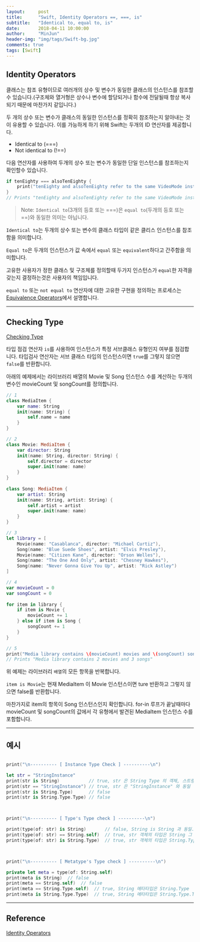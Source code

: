 ```yaml
---
layout:     post
title:      "Swift, Identity Operators ==, ===, is"
subtitle:   "Identical to, equal to, is"
date:       2018-04-11 10:00:00
author:     "MinJun"
header-img: "img/tags/Swift-bg.jpg"
comments: true 
tags: [Swift]
---
```


## Identity Operators

클래스는 참조 유형이므로 여러개의 상수 및 변수가 동일한 클래스의 인스턴스를 참조할수 있습니다.(구조체와 열거형은 상수나 변수에 할당되거나 함수에 전달될때 항상 복사되기 때문에 마찬가지 같입니다.)

두 개의 상수 또는 변수가 클래스의 동일한 인스턴스를 정확히 참조하는지 알아내는 것이 유용할 수 있습니다. 이를 가능하게 하기 위해 Swift는 두개의 ID 연산자를 제공합니다. 

- Identical to (===)
- Not identical to (!==)

다음 연산자를 사용하여 두개의 상수 또는 변수가 동일한 단일 인스턴스를 참조하는지 확인할수 있습니다.

```swift
if tenEighty === alsoTenEighty {
    print("tenEighty and alsoTenEighty refer to the same VideoMode instance.")
}
// Prints "tenEighty and alsoTenEighty refer to the same VideoMode instance."
```

> Note: `Identical to`(3개의 등호 또는 ===)은 `equal to`(두개의 등호 또는 ==)와 동일한 의미는 아닙니다.


`Identical to`는 두개의 상수 또는 변수의 클래스 타입이 같은 클리스 인스턴스를 참조함을 의미합니다. 


`Equal to`은 두개의 인스턴스가 값 속에서 `equal` 또는 `equivalent`하다고 간주함을 의미합니다.

고유한 사용자가 정한 클래스 및 구조체를 정의할때 두가지 인스턴스가 `equal`한 자격을 갖는지 결정하는것은 사용자의 책임입니다. 

`equal to` 또는 `not equal to` 연산자에 대한 고유한 구현을 정의하는 프로세스는 [Equivalence Operators](https://developer.apple.com/library/content/documentation/Swift/Conceptual/Swift_Programming_Language/AdvancedOperators.html#//apple_ref/doc/uid/TP40014097-CH27-ID45)에서 설명합니다.

---

## Checking Type 

[Checking Type](https://developer.apple.com/library/content/documentation/Swift/Conceptual/Swift_Programming_Language/TypeCasting.html#//apple_ref/doc/uid/TP40014097-CH22-ID338)

타입 점검 연산자 `is`를 사용하여 인스턴스가 특정 서브클래스 유형인지 여부를 점검합니다. 타입검사 연산자는 서브 클래스 타입의 인스턴스이면 `true`를 그렇지 않으면 `false`를 반환합니다. 

아래의 예제에서는 라이브러리 배열의 Movie 및 Song 인스턴스 수를 계산하는 두개의 변수인 movieCount 및 songCount를 정의합니다. 

```swift
// 1
class MediaItem {
    var name: String
    init(name: String) {
        self.name = name
    }
}

// 2
class Movie: MediaItem {
    var director: String
    init(name: String, director: String) {
        self.director = director
        super.init(name: name)
    }
}
 
class Song: MediaItem {
    var artist: String
    init(name: String, artist: String) {
        self.artist = artist
        super.init(name: name)
    }
}

// 3
let library = [
    Movie(name: "Casablanca", director: "Michael Curtiz"),
    Song(name: "Blue Suede Shoes", artist: "Elvis Presley"),
    Movie(name: "Citizen Kane", director: "Orson Welles"),
    Song(name: "The One And Only", artist: "Chesney Hawkes"),
    Song(name: "Never Gonna Give You Up", artist: "Rick Astley")
]

// 4
var movieCount = 0
var songCount = 0
 
for item in library {
    if item is Movie {
        movieCount += 1
    } else if item is Song {
        songCount += 1
    }
}

// 5 
print("Media library contains \(movieCount) movies and \(songCount) songs")
// Prints "Media library contains 2 movies and 3 songs"
```

위 예제는 라이브러리 `배열`의 모든 항목을 반복합니다. 

`item is Movie`는 현재 MediaItem 이 Movie 인스턴스이면 ture 반환하고 그렇지 않으면 false를 반환합니다. 

마찬가지로 item의 항목이 Song 인스턴스인지 확인합니다. for-in 루프가 끝날때마다 movieCount 및 songCount의 값에서 각 유형에서 발견된 MediaItem 인스턴스 수를 포함합니다. 

---

## 예시

```swift

print("\n---------- [ Instance Type Check ] ----------\n")

let str = "StringInstance"
print(str is String)           // true, str 은 String Type 의 객체, 스트링의 객체가 맞으면 참트루
print(str == "StringInstance") // true, str 은 "StringInstance" 와 동일
print(str is String.Type)      // false
print(str is String.Type.Type) // false



print("\n---------- [ Type's Type check ] ----------\n")

print(type(of: str) is String)       // false, String is String 과 동일.. 그니까 String == String.Type을 물어본거
print(type(of: str) == String.self)  // true, str 객체의 타입은 String 그 자체, String.Type == String.Type
print(type(of: str) is String.Type)  // true, str 객체의 타입은 String.Type 의 객체 String의 타입 == String.type



print("\n---------- [ Metatype's Type check ] ----------\n")

private let meta = type(of: String.self)
print(meta is String)  // false
print(meta == String.self)  // false
print(meta == String.Type.self)  // true, String 메타타입은 String.Type
print(meta is String.Type.Type)  // true, String 메타타입은 String.Type.Type 의 객체
```

---

## Reference

[Identity Operators](https://developer.apple.com/library/content/documentation/Swift/Conceptual/Swift_Programming_Language/ClassesAndStructures.html#//apple_ref/doc/uid/TP40014097-CH13-ID82) 